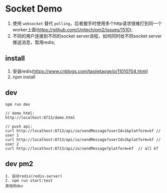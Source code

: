 # Socket Demo

1. 使用 `websocket` 替代 `polling`，后者握手时使用多个http请求很难打到同一个worker上面(https://github.com/Unitech/pm2/issues/1510);
2. 不同的用户连接到不同的socket server进程，如何同时给不同socket server推送消息，暂用redis;

## install
1. 安装redis(https://www.cnblogs.com/taojietaoge/p/11010704.html)
2. npm install

## dev

```
npm run dev

// demo html:
http://localhost:8713/demo.html

// push api:
curl http://localhost:8713/api/io/sendMessage?userId=1&platform=kf // user 1
curl http://localhost:8713/api/io/sendMessage?userId=2&platform=kf // user 2
curl http://localhost:8713/api/io/sendMessage?platform=kf  // all kf
```

## dev pm2
```
1. 启动redis(redis-server)
2. npm run start:test
其他同dev
```

